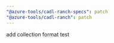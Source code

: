 ```yaml
---
"@azure-tools/cadl-ranch-specs": patch
"@azure-tools/cadl-ranch": patch
---
```


add collection format test
